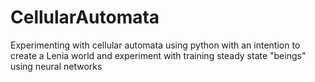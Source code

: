 # CellularAutomata
Experimenting with cellular automata using python with an intention to create a Lenia world and experiment with training steady state "beings" using neural networks
